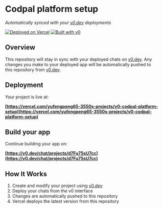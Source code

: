 # Codpal platform setup

*Automatically synced with your [v0.dev](https://v0.dev) deployments*

[![Deployed on Vercel](https://img.shields.io/badge/Deployed%20on-Vercel-black?style=for-the-badge&logo=vercel)](https://vercel.com/yufengpeng65-3550s-projects/v0-codpal-platform-setup)
[![Built with v0](https://img.shields.io/badge/Built%20with-v0.dev-black?style=for-the-badge)](https://v0.dev/chat/projects/d7Fu75sU7cc)

## Overview

This repository will stay in sync with your deployed chats on [v0.dev](https://v0.dev).
Any changes you make to your deployed app will be automatically pushed to this repository from [v0.dev](https://v0.dev).

## Deployment

Your project is live at:

**[https://vercel.com/yufengpeng65-3550s-projects/v0-codpal-platform-setup](https://vercel.com/yufengpeng65-3550s-projects/v0-codpal-platform-setup)**

## Build your app

Continue building your app on:

**[https://v0.dev/chat/projects/d7Fu75sU7cc](https://v0.dev/chat/projects/d7Fu75sU7cc)**

## How It Works

1. Create and modify your project using [v0.dev](https://v0.dev)
2. Deploy your chats from the v0 interface
3. Changes are automatically pushed to this repository
4. Vercel deploys the latest version from this repository